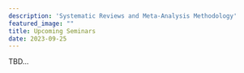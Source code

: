 ```yaml
---
description: 'Systematic Reviews and Meta-Analysis Methodology'
featured_image: ""
title: Upcoming Seminars
date: 2023-09-25
---
```


TBD...